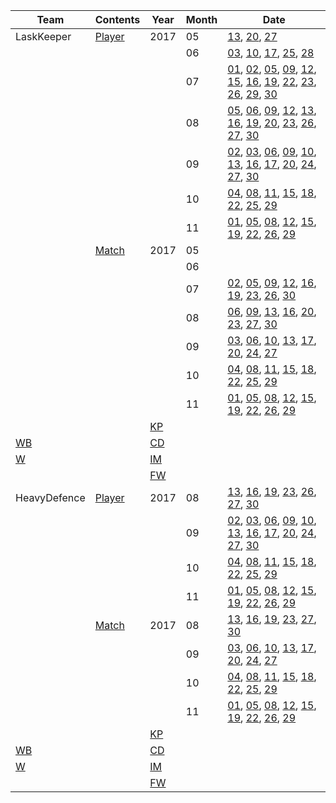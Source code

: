 | Team | Contents | Year | Month | Date |
|---|---|---|---|---|
| LaskKeeper| [Player](00_LastKeeper/parsing_player.ipynb) | 2017 | 05 | [13](00_LastKeeper/2017/05/13/player.txt), [20](00_LastKeeper/2017/05/20/player.txt), [27](00_LastKeeper/2017/05/27/player.txt) |
| | | | 06 | [03](00_LastKeeper/2017/06/03/player.txt), [10](00_LastKeeper/2017/06/10/player.txt), [17](00_LastKeeper/2017/06/17/player.txt), [25](00_LastKeeper/2017/06/25/player.txt), [28](00_LastKeeper/2017/06/28/player.txt) |
| | | | 07 | [01](00_LastKeeper/2017/07/01/player_skill_table.txt), [02](00_LastKeeper/2017/07/02/player_skill_table.txt), [05](00_LastKeeper/2017/07/05/player_skill_table.txt), [09](00_LastKeeper/2017/07/09/player_skill_table.txt), [12](00_LastKeeper/2017/07/12/player_skill_table.txt), [15](00_LastKeeper/2017/07/15/player_skill_table.txt), [16](00_LastKeeper/2017/07/16/player_skill_table.txt), [19](00_LastKeeper/2017/07/19/player_skill_table.txt), [22](00_LastKeeper/2017/07/22/player_skill_table.txt), [23](00_LastKeeper/2017/07/23/player_skill_table.txt), [26](00_LastKeeper/2017/07/26/player_skill_table.txt), [29](00_LastKeeper/2017/07/29/player_skill_table.txt), [30](00_LastKeeper/2017/07/30/player_skill_table.txt) |
| | | | 08 | [05](00_LastKeeper/2017/08/05/player_skill_table.txt), [06](00_LastKeeper/2017/08/06/player_skill_table.txt), [09](00_LastKeeper/2017/08/09/player_skill_table.txt), [12](00_LastKeeper/2017/08/12/player.txt), [13](00_LastKeeper/2017/08/13/player.txt), [16](00_LastKeeper/2017/08/16/player.txt), [19](00_LastKeeper/2017/08/19/player.txt), [20](00_LastKeeper/2017/08/20/player.txt), [23](00_LastKeeper/2017/08/23/player.txt), [26](00_LastKeeper/2017/08/26/player.txt), [27](00_LastKeeper/2017/08/27/player.txt), [30](00_LastKeeper/2017/08/30/player.txt) |
| | | | 09 | [02](00_LastKeeper/2017/09/02/player.txt), [03](00_LastKeeper/2017/09/03/player.txt), [06](00_LastKeeper/2017/09/06/player.txt), [09](00_LastKeeper/2017/09/09/player.txt), [10](00_LastKeeper/2017/09/10/player.txt), [13](00_LastKeeper/2017/09/13/player.txt), [16](00_LastKeeper/2017/09/16/player.txt), [17](00_LastKeeper/2017/09/17/player.txt), [20](00_LastKeeper/2017/09/20/player.txt), [24](00_LastKeeper/2017/09/24/player.txt), [27](00_LastKeeper/2017/09/27/player.txt), [30](00_LastKeeper/2017/09/30/player.txt) |
| | | | 10 | [04](00_LastKeeper/2017/10/04/player.txt), [08](00_LastKeeper/2017/10/08/player.txt), [11](00_LastKeeper/2017/10/11/player.txt), [15](00_LastKeeper/2017/10/15/player.txt), [18](00_LastKeeper/2017/10/18/player.txt), [22](00_LastKeeper/2017/10/22/player.txt), [25](00_LastKeeper/2017/10/25/player.txt), [29](00_LastKeeper/2017/10/29/player.txt) |
| | | | 11 | [01](00_LastKeeper/2017/11/01/player.txt), [05](00_LastKeeper/2017/11/05/player.txt), [08](00_LastKeeper/2017/11/08/player.txt), [12](00_LastKeeper/2017/11/12/player.txt), [15](00_LastKeeper/2017/11/15/player.txt), [19](00_LastKeeper/2017/11/19/player.txt), [22](00_LastKeeper/2017/11/22/player.txt), [26](00_LastKeeper/2017/11/26/player.txt), [29](00_LastKeeper/2017/11/29/player.txt) |
| | [Match](00_LastKeeper/parsing_match.ipynb) | 2017 | 05 | |
| | | | 06 | |
| | | | 07 | [02](00_LastKeeper/2017/07/02/match.txt), [05](00_LastKeeper/2017/07/05/match.txt), [09](00_LastKeeper/2017/07/09/match.txt), [12](00_LastKeeper/2017/07/12/match.txt), [16](00_LastKeeper/2017/07/16/match.txt), [19](00_LastKeeper/2017/07/19/match.txt), [23](00_LastKeeper/2017/07/23/match.txt), [26](00_LastKeeper/2017/07/26/match.txt), [30](00_LastKeeper/2017/07/30/match.txt) |
| | | | 08 | [06](00_LastKeeper/2017/08/06/match.txt), [09](00_LastKeeper/2017/08/09/match.txt), [13](00_LastKeeper/2017/08/13/match.txt), [16](00_LastKeeper/2017/08/16/match.txt), [20](00_LastKeeper/2017/08/20/match.txt), [23](00_LastKeeper/2017/08/23/match.txt), [27](00_LastKeeper/2017/08/27/match.txt), [30](00_LastKeeper/2017/08/30/match.txt) |
| | | | 09 | [03](00_LastKeeper/2017/09/03/match.txt), [06](00_LastKeeper/2017/09/06/match.txt), [10](00_LastKeeper/2017/09/10/match.txt), [13](00_LastKeeper/2017/09/13/match.txt), [17](00_LastKeeper/2017/09/17/match.txt), [20](00_LastKeeper/2017/09/20/match.txt), [24](00_LastKeeper/2017/09/24/match.txt), [27](00_LastKeeper/2017/09/27/match.txt) |
| | | | 10 | [04](00_LastKeeper/2017/10/04/match.txt), [08](00_LastKeeper/2017/10/08/match.txt), [11](00_LastKeeper/2017/10/11/match.txt), [15](00_LastKeeper/2017/10/15/match.txt), [18](00_LastKeeper/2017/10/18/match.txt), [22](00_LastKeeper/2017/10/22/match.txt), [25](00_LastKeeper/2017/10/25/match.txt), [29](00_LastKeeper/2017/10/29/match.txt) |
| | | | 11 | [01](00_LastKeeper/2017/11/01/match.txt), [05](00_LastKeeper/2017/11/05/match.txt), [08](00_LastKeeper/2017/11/08/match.txt), [12](00_LastKeeper/2017/11/12/match.txt), [15](00_LastKeeper/2017/11/15/match.txt), [19](00_LastKeeper/2017/11/19/match.txt), [22](00_LastKeeper/2017/11/22/match.txt), [26](00_LastKeeper/2017/11/26/match.txt), [29](00_LastKeeper/2017/11/29/match.txt) |
| | | [KP](00_LastKeeper/01_KP_table.md) | | |
| [WB](00_LastKeeper/02_WB_table.md) | | [CD](00_LastKeeper/03_CD_table.md) | | |
| [W](00_LastKeeper/04_W_table.md) | | [IM](00_LastKeeper/05_IM_table.md) | | |
| | | [FW](00_LastKeeper/06_FW_table.md) | | |
| HeavyDefence | [Player](01_Heavy2Defence/parsing_player.ipynb) | 2017 | 08 | [13](01_Heavy2Defence/2017/08/13/player.txt), [16](01_Heavy2Defence/2017/08/16/player.txt), [19](01_Heavy2Defence/2017/08/19/player.txt), [23](01_Heavy2Defence/2017/08/23/player.txt), [26](01_Heavy2Defence/2017/08/26/player.txt), [27](01_Heavy2Defence/2017/08/27/player.txt), [30](01_Heavy2Defence/2017/08/30/player.txt) |
| | | | 09 | [02](01_Heavy2Defence/2017/09/02/player.txt), [03](01_Heavy2Defence/2017/09/03/player.txt), [06](01_Heavy2Defence/2017/09/06/player.txt), [09](01_Heavy2Defence/2017/09/09/player.txt), [10](01_Heavy2Defence/2017/09/10/player.txt), [13](01_Heavy2Defence/2017/09/13/player.txt), [16](01_Heavy2Defence/2017/09/16/player.txt), [17](01_Heavy2Defence/2017/09/17/player.txt), [20](01_Heavy2Defence/2017/09/20/player.txt), [24](01_Heavy2Defence/2017/09/24/player.txt), [27](01_Heavy2Defence/2017/09/27/player.txt), [30](01_Heavy2Defence/2017/09/30/player.txt) |
| | | | 10 | [04](01_Heavy2Defence/2017/10/04/player.txt), [08](01_Heavy2Defence/2017/10/08/player.txt), [11](01_Heavy2Defence/2017/10/11/player.txt), [15](01_Heavy2Defence/2017/10/15/player.txt), [18](01_Heavy2Defence/2017/10/18/player.txt), [22](01_Heavy2Defence/2017/10/22/player.txt), [25](01_Heavy2Defence/2017/10/25/player.txt), [29](01_Heavy2Defence/2017/10/29/player.txt) |
| | | | 11 | [01](01_Heavy2Defence/2017/11/01/player.txt), [05](01_Heavy2Defence/2017/11/05/player.txt), [08](01_Heavy2Defence/2017/11/08/player.txt), [12](01_Heavy2Defence/2017/11/12/player.txt), [15](01_Heavy2Defence/2017/11/15/player.txt), [19](01_Heavy2Defence/2017/11/19/player.txt), [22](01_Heavy2Defence/2017/11/22/player.txt), [26](01_Heavy2Defence/2017/11/26/player.txt), [29](01_Heavy2Defence/2017/11/29/player.txt) |
| | [Match](01_Heavy2Defence/parsing_match.ipynb) | 2017 | 08 | [13](01_Heavy2Defence/2017/08/13/match.txt), [16](01_Heavy2Defence/2017/08/16/match.txt), [19](01_Heavy2Defence/2017/08/19/match.txt), [23](01_Heavy2Defence/2017/08/23/match.txt), [27](01_Heavy2Defence/2017/08/27/match.txt), [30](01_Heavy2Defence/2017/08/30/match.txt) |
| | | | 09 | [03](01_Heavy2Defence/2017/09/03/match.txt), [06](01_Heavy2Defence/2017/09/06/match.txt), [10](01_Heavy2Defence/2017/09/10/match.txt), [13](01_Heavy2Defence/2017/09/13/match.txt), [17](01_Heavy2Defence/2017/09/17/match.txt), [20](01_Heavy2Defence/2017/09/20/match.txt), [24](01_Heavy2Defence/2017/09/24/match.txt), [27](01_Heavy2Defence/2017/09/27/match.txt) |
| | | | 10 | [04](01_Heavy2Defence/2017/10/04/match.txt), [08](01_Heavy2Defence/2017/10/08/match.txt), [11](01_Heavy2Defence/2017/10/11/match.txt), [15](01_Heavy2Defence/2017/10/15/match.txt), [18](01_Heavy2Defence/2017/10/18/match.txt), [22](01_Heavy2Defence/2017/10/22/match.txt), [25](01_Heavy2Defence/2017/10/25/match.txt), [29](01_Heavy2Defence/2017/10/29/match.txt) |
| | | | 11 | [01](01_Heavy2Defence/2017/11/01/match.txt), [05](01_Heavy2Defence/2017/11/05/match.txt), [08](01_Heavy2Defence/2017/11/08/match.txt), [12](01_Heavy2Defence/2017/11/12/match.txt), [15](01_Heavy2Defence/2017/11/15/match.txt), [19](01_Heavy2Defence/2017/11/19/match.txt), [22](01_Heavy2Defence/2017/11/22/match.txt), [26](01_Heavy2Defence/2017/11/26/match.txt), [29](01_Heavy2Defence/2017/11/29/match.txt) |
| | | [KP](01_Heavy2Defence/01_KP_table.md) | | |
| [WB](01_Heavy2Defence/02_WB_table.md) | | [CD](01_Heavy2Defence/03_CD_table.md) | | |
| [W](01_Heavy2Defence/04_W_table.md) | | [IM](01_Heavy2Defence/05_IM_table.md) | | |
| | | [FW](01_Heavy2Defence/06_FW_table.md) | | |
